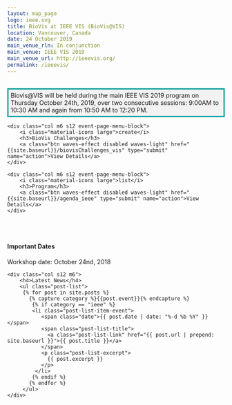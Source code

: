 ```yaml
---
layout: map_page
logo: ieee.svg
title: BioVis at IEEE VIS (BioVis@VIS)
location: Vancouver, Canada
date: 24 October 2019
main_venue_rln: In conjunction
main_venue: IEEE VIS 2019
main_venue_url: http://ieeevis.org/
permalink: /ieeevis/
---
```


<br>
<div style="background-color: #f2f2f2; border-style: solid; border-color: #009e9d; padding: 5px;">
Biovis@VIS will be held during the main IEEE VIS 2019 program on Thursday October 24th, 2019, over two consecutive sessions: 9:00AM to 10:30 AM and again from 10:50 AM to 12:20 PM.
</div>

<div class="row center-align">

    <div class="col m6 s12 event-page-menu-block">
        <i class="material-icons large">create</i>
        <h3>BioVis Challenges</h3>
        <a class="btn waves-effect disabled waves-light" href="{{site.baseurl}}/biovisChallenges_vis" type="submit" name="action">View Details</a>
    </div>

    <div class="col m6 s12 event-page-menu-block">
        <i class="material-icons large">list</i>
        <h3>Program</h3>
        <a class="btn waves-effect disabled waves-light" href="{{site.baseurl}}/agenda_ieee" type="submit" name="action">View Details</a>
    </div>
</div>

<br/>
<br/>

<div class="row left-align">
    <div class="col s12 m6">
        <h4>Important Dates</h4>
        <p>Workshop date: October 24nd, 2018</p>
    </div>

    <div class="col s12 m6">
        <h4>Latest News</h4>
        <ul class="post-list">
         {% for post in site.posts %}
           {% capture category %}{{post.event}}{% endcapture %}
            {% if category == "ieee" %}
            <li class="post-list-item-event">
               <span class="date">{{ post.date | date: "%-d %b %Y" }}</span>
               <span class="post-list-title">
                 <a class="post-list-link" href="{{ post.url | prepend: site.baseurl }}">{{ post.title }}</a>
               </span>
               <p class="post-list-excerpt">
                 {{ post.excerpt }}
               </p>              
             </li>
            {% endif %}
           {% endfor %}
         </ul>
    </div>
</div>
